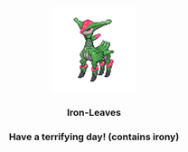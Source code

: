 <p align="center">
    <img src="https://raw.githubusercontent.com/PokeAPI/sprites/master/sprites/pokemon/1010.png" width="150" height="150">
</p>
<h3 align="center"> <b>Iron-Leaves</b></h3>
<h3 align="center">Have a terrifying day! (contains irony)</h3>
